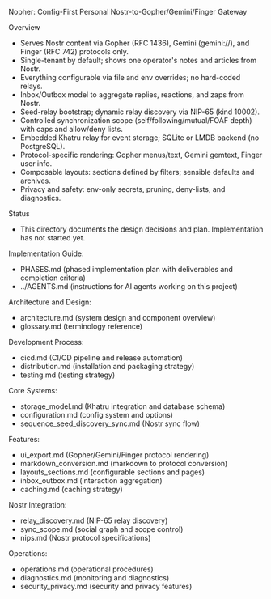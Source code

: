Nopher: Config-First Personal Nostr-to-Gopher/Gemini/Finger Gateway

Overview
- Serves Nostr content via Gopher (RFC 1436), Gemini (gemini://), and Finger (RFC 742) protocols only.
- Single-tenant by default; shows one operator's notes and articles from Nostr.
- Everything configurable via file and env overrides; no hard-coded relays.
- Inbox/Outbox model to aggregate replies, reactions, and zaps from Nostr.
- Seed-relay bootstrap; dynamic relay discovery via NIP-65 (kind 10002).
- Controlled synchronization scope (self/following/mutual/FOAF depth) with caps and allow/deny lists.
- Embedded Khatru relay for event storage; SQLite or LMDB backend (no PostgreSQL).
- Protocol-specific rendering: Gopher menus/text, Gemini gemtext, Finger user info.
- Composable layouts: sections defined by filters; sensible defaults and archives.
- Privacy and safety: env-only secrets, pruning, deny-lists, and diagnostics.

Status
- This directory documents the design decisions and plan. Implementation has not started yet.

Implementation Guide:
- PHASES.md (phased implementation plan with deliverables and completion criteria)
- ../AGENTS.md (instructions for AI agents working on this project)

Architecture and Design:
- architecture.md (system design and component overview)
- glossary.md (terminology reference)

Development Process:
- cicd.md (CI/CD pipeline and release automation)
- distribution.md (installation and packaging strategy)
- testing.md (testing strategy)

Core Systems:
- storage_model.md (Khatru integration and database schema)
- configuration.md (config system and options)
- sequence_seed_discovery_sync.md (Nostr sync flow)

Features:
- ui_export.md (Gopher/Gemini/Finger protocol rendering)
- markdown_conversion.md (markdown to protocol conversion)
- layouts_sections.md (configurable sections and pages)
- inbox_outbox.md (interaction aggregation)
- caching.md (caching strategy)

Nostr Integration:
- relay_discovery.md (NIP-65 relay discovery)
- sync_scope.md (social graph and scope control)
- nips.md (Nostr protocol specifications)

Operations:
- operations.md (operational procedures)
- diagnostics.md (monitoring and diagnostics)
- security_privacy.md (security and privacy features)

